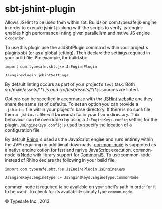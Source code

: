 sbt-jshint-plugin
=================

Allows JSHint to be used from within sbt. Builds on com.typesafe:js-engine in order to execute jshint.js
along with the scripts to verify. js-engine enables high performance linting given parallelism and native
JS engine execution.

To use this plugin use the addSbtPlugin command within your project's plugins.sbt (or as a global setting). Then
declare the settings required in your build file. For example, for build.sbt:

    import com.typesafe.sbt.jse.JsEnginePlugin

    JsEnginePlugin.jshintSettings

By default linting occurs as part of your project's `test` task. Both src/main/assets/\*\*/*.js and
src/test/assets/\**/*.js sources are linted.

Options can be specified in accordance with the
[JSHint website](http://www.jshint.com/docs) and they share the same set of defaults. To set an option you can
provide a `.jshintrc` file within your project's base directory. If there is no such file then a `.jshintrc` file will
be search for in your home directory. This behaviour can be overridden by using a `JsEngineKeys.config` setting for the plugin.
`JsEngineKeys.config` is used to specify the location of a configuration file.

By default [Rhino](https://developer.mozilla.org/en/docs/Rhino) is used as the JavaScript engine and runs entirely within
the JVM requiring no additional downloads.
[common-node](http://olegp.github.io/common-node//) is supported as a native engine option for fast and native JavaScript execution.
common-node is [Node](http://nodejs.org/) with library support for [CommonJS](http://wiki.commonjs.org/wiki/CommonJS).
To use common-node instead of Rhino declare the following in your build file:

    import com.typesafe.sbt.jse.JsEnginePlugin.JsEngineKeys

    JsEngineKeys.engineType := JsEngineKeys.EngineType.CommonNode

common-node is required to be available on your shell's path in order for it to be used. To check for its availability
simply type `common-node`.

&copy; Typesafe Inc., 2013  